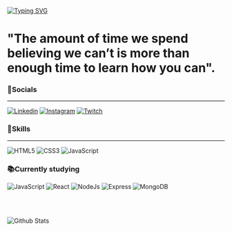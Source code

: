 

[![Typing SVG](https://readme-typing-svg.herokuapp.com?font=Fira+Code&size=35&pause=1000&color=00B802&background=000000&center=true&vCenter=true&width=1100&lines=%3CHello%2C+I'm+Luan%2C+27yo%2C+from+Brazil.+Be+welcome!%2F%3E)](https://git.io/typing-svg)


# "The amount of time we spend believing we can’t is more than enough time to learn how you can".

### 👨Socials
<hr style="border-color: #008000; background-color: black; height: 1px;">


[![Linkedin](https://img.shields.io/badge/LinkedIn-0077B5?style=for-the-badge&logo=linkedin&logoColor=white)](https://www.linkedin.com/in/luan-frc/)
[![Instagram](https://img.shields.io/badge/Instagram-E4405F?style=for-the-badge&logo=instagram&logoColor=white)](https://www.instagram.com/lznh0/)
[![Twitch](https://img.shields.io/badge/Twitch-9146FF?style=for-the-badge&logo=twitch&logoColor=white)](https://www.twitch.tv/luanzinhoo)

### 🚀Skills
<hr style="border-color: #008000; background-color: black; height: 1px;">

![HTML5](https://img.shields.io/badge/HTML5-E34F26?style=for-the-badge&logo=html5&logoColor=white)
![CSS3](https://img.shields.io/badge/CSS3-1572B6?style=for-the-badge&logo=css3&logoColor=white)
![JavaScript](https://img.shields.io/badge/JavaScript-F7DF1E?style=for-the-badge&logo=javascript&logoColor=black)
### 📚Currently studying
![JavaScript](https://img.shields.io/badge/JavaScript-F7DF1E?style=for-the-badge&logo=javascript&logoColor=black)
![React](https://img.shields.io/badge/React-20232A?style=for-the-badge&logo=react&logoColor=61DAFB)
![NodeJs](https://img.shields.io/badge/Node.js-43853D?style=for-the-badge&logo=node.js&logoColor=white)
![Express](https://img.shields.io/badge/Express.js-404D59?style=for-the-badge)
![MongoDB](https://img.shields.io/badge/MongoDB-4EA94B?style=for-the-badge&logo=mongodb&logoColor=white)


<br>
<br>

![Github Stats](https://github-readme-stats.vercel.app/api?username=lzn1996&show_icons=true&theme=merko)


